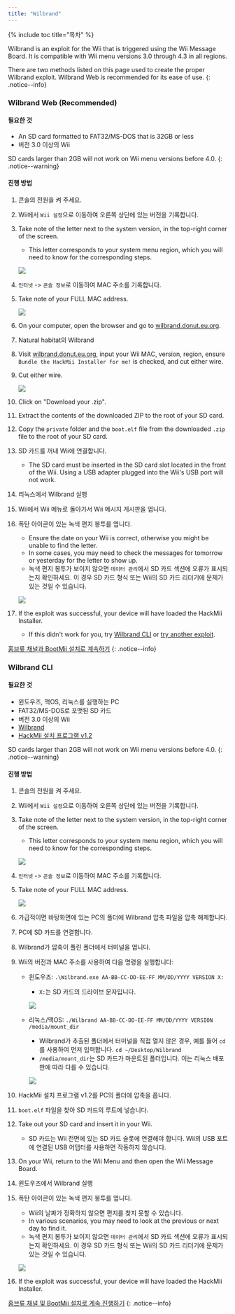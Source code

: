 ```yaml
---
title: "Wilbrand"
---
```


{% include toc title="목차" %}

Wilbrand is an exploit for the Wii that is triggered using the Wii Message Board. It is compatible with Wii menu versions 3.0 through 4.3 in all regions.

There are two methods listed on this page used to create the proper Wilbrand exploit. Wilbrand Web is recommended for its ease of use.
{: .notice--info}

### Wilbrand Web (Recommended)

#### 필요한 것

* An SD card formatted to FAT32/MS-DOS that is 32GB or less
* 버전 3.0 이상의 Wii

SD cards larger than 2GB will not work on Wii menu versions before 4.0.
{: .notice--warning}

#### 진행 방법

1. 콘솔의 전원을 켜 주세요.
1. Wii에서 `Wii 설정`으로 이동하여 오른쪽 상단에 있는 버전을 기록합니다.
1. Take note of the letter next to the system version, in the top-right corner of the screen.
    + This letter corresponds to your system menu region, which you will need to know for the corresponding steps.

    ![](/images/wii/SystemMenuVersion.png)

1. `인터넷` -> `콘솔 정보`로 이동하여 MAC 주소를 기록합니다.
1. Take note of your FULL MAC address.

    ![](/images/wii/MacAddress.png)

1. On your computer, open the browser and go to [wilbrand.donut.eu.org](https://wilbrand.donut.eu.org/).
1. Natural habitat의 Wilbrand
1. Visit [wilbrand.donut.eu.org](https://wilbrand.donut.eu.org/), input your Wii MAC, version, region, ensure `Bundle the HackMii Installer for me!` is checked, and cut either wire.
1. Cut either wire.

    ![](/images/exploits/wilbrand/web.png)

1. Click on "Download your .zip".
1. Extract the contents of the downloaded ZIP to the root of your SD card.
1. Copy the `private` folder and the `boot.elf` file from the downloaded `.zip` file to the root of your SD card.
1. SD 카드를 꺼내 Wii에 연결합니다.
    + The SD card must be inserted in the SD card slot located in the front of the Wii. Using a USB adapter plugged into the Wii's USB port will not work.
1. 리눅스에서 Wilbrand 실행
1. Wii에서 Wii 메뉴로 돌아가서 Wii 메시지 게시판을 엽니다.
1. 폭탄 아이콘이 있는 녹색 편지 봉투를 엽니다.
    + Ensure the date on your Wii is correct, otherwise you might be unable to find the letter.
    + In some cases, you may need to check the messages for tomorrow or yesterday for the letter to show up.
    + 녹색 편지 봉투가 보이지 않으면 `데이터 관리`에서 SD 카드 섹션에 오류가 표시되는지 확인하세요. 이 경우 SD 카드 형식 또는 Wii의 SD 카드 리더기에 문제가 있는 것일 수 있습니다.

    ![](/images/exploits/wilbrand/msgboard.png)

1. If the exploit was successful, your device will have loaded the HackMii Installer.
    + If this didn't work for you, try [Wilbrand CLI](#wilbrand-cli) or [try another exploit](get-started).

[홈브류 채널과 BootMii 설치로 계속하기](hbc)
{: .notice--info}

### Wilbrand CLI

#### 필요한 것

* 윈도우즈, 맥OS, 리눅스를 실행하는 PC
* FAT32/MS-DOS로 포맷된 SD 카드
* 버전 3.0 이상의 Wii
* [Wilbrand](https://static.wiidatabase.de/Wilbrand.zip)
* [HackMii 설치 프로그램 v1.2](https://bootmii.org/download/)

SD cards larger than 2GB will not work on Wii menu versions before 4.0.
{: .notice--warning}

#### 진행 방법

1. 콘솔의 전원을 켜 주세요.
1. Wii에서 `Wii 설정`으로 이동하여 오른쪽 상단에 있는 버전을 기록합니다.
1. Take note of the letter next to the system version, in the top-right corner of the screen.
    + This letter corresponds to your system menu region, which you will need to know for the corresponding steps.

    ![](/images/wii/SystemMenuVersion.png)

1. `인터넷` -> `콘솔 정보`로 이동하여 MAC 주소를 기록합니다.
1. Take note of your FULL MAC address.

    ![](/images/wii/MacAddress.png)

1. 가급적이면 바탕화면에 있는 PC의 폴더에 Wilbrand 압축 파일을 압축 해제합니다.
1. PC에 SD 카드를 연결합니다.
1. Wilbrand가 압축이 풀린 폴더에서 터미널을 엽니다.
1. Wii의 버전과 MAC 주소를 사용하여 다음 명령을 실행합니다:

    + 윈도우즈: `.\Wilbrand.exe AA-BB-CC-DD-EE-FF MM/DD/YYYY VERSION X:`
        + `X:`는 SD 카드의 드라이브 문자입니다.

        ![](/images/exploits/wilbrand/windows.png)

    + 리눅스/맥OS: `./Wilbrand AA-BB-CC-DD-EE-FF MM/DD/YYYY VERSION /media/mount_dir`
        + Wilbrand가 추출된 폴더에서 터미널을 직접 열지 않은 경우, 예를 들어 `cd`를 사용하여 먼저 입력합니다. `cd ~/Desktop/Wilbrand`
        + `/media/mount_dir`는 SD 카드가 마운트된 폴더입니다. 이는 리눅스 배포판에 따라 다를 수 있습니다.

        ![](/images/exploits/wilbrand/linux.png)

1. HackMii 설치 프로그램 v1.2를 PC의 폴더에 압축을 풉니다.
1. `boot.elf` 파일을 찾아 SD 카드의 루트에 넣습니다.
1. Take out your SD card and insert it in your Wii.
    + SD 카드는 Wii 전면에 있는 SD 카드 슬롯에 연결해야 합니다. Wii의 USB 포트에 연결된 USB 어댑터를 사용하면 작동하지 않습니다.
1. On your Wii, return to the Wii Menu and then open the Wii Message Board.
1. 윈도우즈에서 Wilbrand 실행
1. 폭탄 아이콘이 있는 녹색 편지 봉투를 엽니다.
    + Wii의 날짜가 정확하지 않으면 편지를 찾지 못할 수 있습니다.
    + In various scenarios, you may need to look at the previous or next day to find it.
    + 녹색 편지 봉투가 보이지 않으면 `데이터 관리`에서 SD 카드 섹션에 오류가 표시되는지 확인하세요. 이 경우 SD 카드 형식 또는 Wii의 SD 카드 리더기에 문제가 있는 것일 수 있습니다.

    ![](/images/exploits/wilbrand/msgboard.png)

1. If the exploit was successful, your device will have loaded the HackMii Installer.

[홈브류 채널 및 BootMii 설치로 계속 진행하기](hbc)
{: .notice--info}
